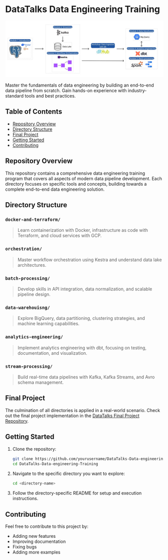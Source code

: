 # DataTalks Data Engineering Training

![Data Engineering Pipeline](images/datatalk.jpg)

Master the fundamentals of data engineering by building an end-to-end data pipeline from scratch. Gain hands-on experience with industry-standard tools and best practices.

## Table of Contents

- [Repository Overview](#repository-overview)
- [Directory Structure](#directory-structure)
- [Final Project](#final-project)
- [Getting Started](#getting-started)
- [Contributing](#contributing)

## Repository Overview

This repository contains a comprehensive data engineering training program that covers all aspects of modern data pipeline development. Each directory focuses on specific tools and concepts, building towards a complete end-to-end data engineering solution.

## Directory Structure

### `docker-and-terraform/`
> Learn containerization with Docker, infrastructure as code with Terraform, and cloud services with GCP.

### `orchestration/`
> Master workflow orchestration using Kestra and understand data lake architectures.

### `batch-processing/`
> Develop skills in API integration, data normalization, and scalable pipeline design.

### `data-warehouisng/`
> Explore BigQuery, data partitioning, clustering strategies, and machine learning capabilities.

### `analytics-engineering/`
> Implement analytics engineering with dbt, focusing on testing, documentation, and visualization.

### `stream-processing/`
> Build real-time data pipelines with Kafka, Kafka Streams, and Avro schema management.

## Final Project

The culmination of all directories is applied in a real-world scenario. Check out the final project implementation in the [DataTalks Final Project Repository](https://github.com/yourusername/datatalks-final-project).

## Getting Started

1. Clone the repository:
   ```sh
   git clone https://github.com/yourusername/DataTalks-Data-engineering-Training.git
   cd DataTalks-Data-engineering-Training
   ```

2. Navigate to the specific directory you want to explore:
   ```sh
   cd <directory-name>
   ```

3. Follow the directory-specific README for setup and execution instructions.

## Contributing

Feel free to contribute to this project by:
- Adding new features
- Improving documentation
- Fixing bugs
- Adding more examples